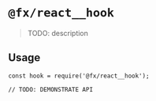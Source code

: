 # `@fx/react__hook`

> TODO: description

## Usage

```
const hook = require('@fx/react__hook');

// TODO: DEMONSTRATE API
```
